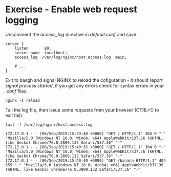 # Exercise - Enable web request logging

Uncomment the _access_log_ directive in _default.conf_ and save.

```Nginx
server {
    listen       80;
    server_name  localhost;
    access_log  /var/log/nginx/host.access.log  main;
    
    # ...
}
```

Exit to basgh and signal NGINX to reload the cofiguration - it should report _signal process started_, if you get any errors check for syntax errors in your _.conf_ files.

```
nginx -s reload
```

Tail the log file, then issue some requests from your browser (CTRL+C to exit tail).

```
tail -f /var/log/nginx/host.access.log
```

```
172.17.0.1 - - [06/Sep/2019:15:29:48 +0000] "GET / HTTP/1.1" 304 0 "-" "Mozilla/5.0 (Windows NT 10.0; Win64; x64) AppleWebKit/537.36 (KHTML, like Gecko) Chrome/76.0.3809.132 Safari/537.36" "-"
172.17.0.1 - - [06/Sep/2019:15:40:32 +0000] "GET / HTTP/1.1" 304 0 "-" "Mozilla/5.0 (Windows NT 10.0; Win64; x64) AppleWebKit/537.36 (KHTML, like Gecko) Chrome/76.0.3809.132 Safari/537.36" "-"
172.17.0.1 - - [06/Sep/2019:15:40:40 +0000] "GET /banana HTTP/1.1" 404 555 "-" "Mozilla/5.0 (Windows NT 10.0; Win64; x64) AppleWebKit/537.36 (KHTML, like Gecko) Chrome/76.0.3809.132 Safari/537.36" "-"
